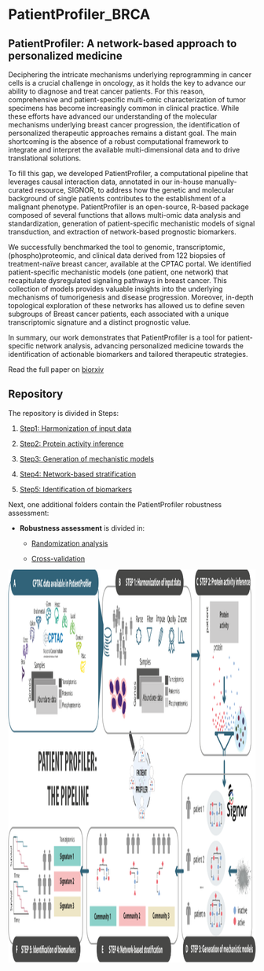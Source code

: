 # PatientProfiler_BRCA

## PatientProfiler: A network-based approach to personalized medicine

Deciphering the intricate mechanisms underlying reprogramming in cancer cells is a crucial challenge in oncology, as it holds the key to advance our ability to diagnose and treat cancer patients. For this reason, comprehensive and patient-specific multi-omic characterization of tumor specimens has become increasingly common in clinical practice. While these efforts have advanced our understanding of the molecular mechanisms underlying breast cancer progression, the identification of personalized therapeutic approaches remains a distant goal. The main shortcoming is the absence of a robust computational framework to integrate and interpret the available multi-dimensional data and to drive translational solutions.

To fill this gap, we developed PatientProfiler, a computational pipeline that leverages causal interaction data, annotated in our in-house manually-curated resource, SIGNOR, to address how the genetic and molecular background of single patients contributes to the establishment of a malignant phenotype. PatientProfiler is an open-source, R-based package composed of several functions that allows multi-omic data analysis and standardization, generation of patient-specific mechanistic models of signal transduction, and extraction of network-based prognostic biomarkers.

We successfully benchmarked the tool to genomic, transcriptomic, (phospho)proteomic, and clinical data derived from 122 biopsies of treatment-naïve breast cancer, available at the CPTAC portal. We identified patient-specific mechanistic models (one patient, one network) that recapitulate dysregulated signaling pathways in breast cancer. This collection of models provides valuable insights into the underlying mechanisms of tumorigenesis and disease progression. Moreover, in-depth topological exploration of these networks has allowed us to define seven subgroups of Breast cancer patients, each associated with a unique transcriptomic signature and a distinct prognostic value.

In summary, our work demonstrates that PatientProfiler is a tool for patient-specific network analysis, advancing personalized medicine towards the identification of actionable biomarkers and tailored therapeutic strategies.

Read the full paper on [biorxiv](https://www.biorxiv.org/content/10.1101/2025.01.31.635886v1.full)

## Repository

The repository is divided in Steps:

1.  [Step1: Harmonization of input data](https://html-preview.github.io/?url=https://github.com/SaccoPerfettoLab/PatientProfiler_BRCA/blob/main/Step1/Step1.html)

2.  [Step2: Protein activity inference](https://html-preview.github.io/?url=https://github.com/SaccoPerfettoLab/PatientProfiler_BRCA/blob/main/Step2/Step2.html)

3.  [Step3: Generation of mechanistic models](https://html-preview.github.io/?url=https://github.com/SaccoPerfettoLab/PatientProfiler_BRCA/blob/main/Step3/Step3.html)

4.  [Step4: Network-based stratification](https://html-preview.github.io/?url=https://github.com/SaccoPerfettoLab/PatientProfiler_BRCA/blob/main/Step4/Step4.html)

5.  [Step5: Identification of biomarkers](https://html-preview.github.io/?url=https://github.com/SaccoPerfettoLab/PatientProfiler_BRCA/blob/main/Step5/Step5.html)

Next, one additional folders contain the PatientProfiler robustness assessment:

-   **Robustness assessment** is divided in:

    -   [Randomization analysis](https://html-preview.github.io/?url=https://github.com/SaccoPerfettoLab/PatientProfiler_BRCA/blob/main/Robustness_analysis/randomization.html)

    -   [Cross-validation](https://html-preview.github.io/?url=https://github.com/SaccoPerfettoLab/PatientProfiler_BRCA/blob/main/Robustness_analysis/crossvalidation.html)


<img src="./img/Figure1-2.svg" width="720" height="800"/>

